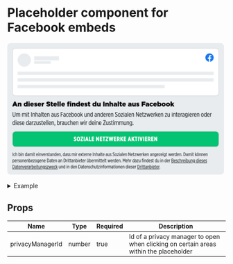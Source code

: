 # Placeholder component for Facebook embeds

<p>
  <img src="../../../../docs/embed-facebook-placeholder.png" alt="Embed placeholder Facebook" width="500" />
</p>

<details>
<summary>Example</summary>

```vue
<template>
  <embed-facebook-placeholder :privacyManagerId="privacyManagerId"></embed-facebook-placeholder>
</template>

<script>
import { EmbedFacebookPlaceholder } from '@spring-media/red-sourcepoint-cmp/dist/esm/vue/components/EmbedFacebookPlaceholder';

export default {
  components: { EmbedFacebookPlaceholder },
  data: () => ({
    privacyManagerId: 12345,
  }),
};
</script>

<style lang="scss">
@import '~@spring-media/red-sourcepoint-cmp/dist/esm/vue/components/EmbedFacebookPlaceholder.css';
</style>
```
</details>

## Props

| Name             | Type   | Required | Description |
| ---------------- | ------ | -------- | ----------- |
| privacyManagerId | number | true     | Id of a privacy manager to open when clicking on certain areas within the placeholder |
